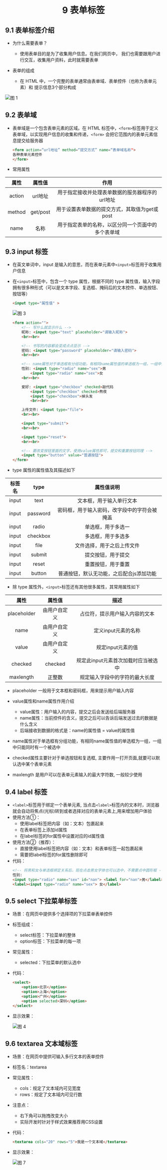 # <center>9 表单标签

## 9.1 表单标签介绍

- 为什么需要表单？
  - 使用表单目的是为了收集用户信息。在我们网页中， 我们也需要跟用户进行交互，收集用户资料，此时就需要表单


- 表单的组成
  - 在 HTML 中，一个完整的表单通常由表单域、表单控件（也称为表单元素）和 提示信息3个部分构成


![图 1](../images/fc56370d0f22444b94f0544916385c8c0238fca0486af7ed6edc51ad03ae20e9.png)  

## 9.2 表单域

- 表单域是一个包含表单元素的区域。在 HTML 标签中，`<form>`标签用于定义表单域，以实现用户信息的收集和传递，`<form>` 会把它范围内的表单元素信息提交给服务器

    ~~~html
    <form action=“url地址” method=“提交方式” name=“表单域名称">
    各种表单元素控件
    </form>
    ~~~

- 常用属性

|  属性  |  属性值  |                        作用                        |
| :----: | :------: | :------------------------------------------------: |
| action | url地址  |  用于指定接收并处理表单数据的服务器程序的url地址   |
| method | get/post |   用于设置表单数据的提交方式，其取值为get或post    |
|  name  |   名称   | 用于指定表单的名称，以区分同一个页面中的多个表单域 |


## 9.3 input 标签

- 在英文单词中，input 是输入的意思，而在表单元素中`<input>`标签用于收集用户信息
- 在`<input>`标签中，包含一个 type 属性，根据不同的 type 属性值，输入字段拥有很多种形式（可以是文本字段、复选框、掩码后的文本控件、单选按钮、按钮等）

    ~~~html
    <input type="属性值" >
    ~~~

    ![图 3](../images/6564a6c3aaa6d5ae467fbeb10d44598398470657137f6f3ea2e1936405fff59f.png)  

    ~~~html
    <form action="">
        <!-- 写什么就显示什么 -->
        昵称: <input type="text" placeholder="请输入昵称">
        <br><br>

        <!-- 书写的内容都会变成点点显示 -->
        密码: <input type="password" placeholder="请输入密码">
        <br><br>

        <!-- name属性对于单选框有分组功能，有相同name属性值的单选框为一组，一组中只能同时有一个被选中 -->
        性别: <input type="radio" name="sex">男
            <input type="radio" name="sex">女
        <br><br>

        爱好: <input type="checkbox" checked>敲代码
            <input type="checkbox" checked>熬夜
            <input type="checkbox">掉头发
            <br><br>

        上传文件: <input type="file">
        <br><br>

        <input type="submit">
        <br><br>

        <input type="reset">
        <br><br>

        <!-- 要改变按钮里面的文字，使用value属性即可，提交和重置按钮同理 -->
        <input type="button" value="普通按钮">
    </form>
    ~~~

- type 属性的属性值及其描述如下

| 标签名 |   type   |                属性值说明                |
| :----: | :------: | :--------------------------------------: |
| input  |   text   |         文本框，用于输入单行文本         |
| input  | password |           密码框，用于输入密码，改字段中的字符会被掩盖           |
| input  |  radio   |            单选框，用于多选一            |
| input  | checkbox |            多选框，用于多选多            |
| input  |   file   |        文件选择，用于之后上传文件        |
| input  |  submit  |            提交按钮，用于提交            |
| input  |  reset   |            重置按钮，用于重置            |
| input  |  button  | 普通按钮，默认无功能，之后配合js添加功能 |

- 除 type 属性外，`<input>`标签还有其他很多属性，其常用属性如下

|    属性     |    属性值    |                描述                 |
| :---------: | :----------: | :---------------------------------: |
| placeholder | 由用户自定义 |   占位符，提示用户输入内容的文本    |
|    name     | 由用户自定义 |         定义input元素的名称         |
|    value    | 由用户自定义 |          规定input元素的值          |
|   checked   |   checked    | 规定此input元素首次加载时应当被选中 |
|  maxlength  |    正整数    |   规定输入字段中的字符的最大长度    |

- placeholder 一般用于文本框和密码框，用来提示用户输入内容


- value属性和name属性作用介绍
   - value属性：用户输入的内容，提交之后会发送给后端服务器
   - name属性：当前控件的含义，提交之后可以告诉后端发送过去的数据是什么含义
   - 后端接收到数据的格式是：name的属性值 = value的属性值


- name属性对于单选框有分组功能，有相同name属性值的单选框为一组，一组中只能同时有一个被选中


- checked属性主要针对于单选按钮和复选框, 主要作用一打开页面,就要可以默认选中某个表单元素


- maxlength 是用户可以在表单元素输入的最大字符数, 一般较少使用

## 9.4 label 标签

- `<label>`标签用于绑定一个表单元素, 当点击`<label>`标签内的文本时，浏览器就会自动将焦点(光标)转到或者选择对应的表单元素上,用来增加用户体验
- 使用方法①：
     - 使用label标签把内容（如：文本）包裹起来
     - 在表单标签上添加id属性
     - 在label标签的for属性中设置对应的id属性值
- 使用方法②（推荐）：
     - 直接使用label标签把内容（如：文本）和表单标签一起包裹起来
     - 需要把label标签的for属性删除即可
- 代码：
    ~~~html
    <!-- 将男和女与单选框绑定关系后，现在点击男女字体也可以选中，不需要点中圆形框 -->
    性别: 
    <input type="radio" name="sex" id="nan"> <label for="nan">男</label>
    <label><input type="radio" name="sex"> 女</label>
    ~~~

## 9.5 select 下拉菜单标签

- 场景：在网页中提供多个选择项的下拉菜单表单控件
- 标签组成：
  - select标签：下拉菜单的整体
  - option标签：下拉菜单的每一项
- 常见属性：
  - selected：下拉菜单的默认选中
- 代码：

     ~~~html
     <select>
         <option>北京</option>
         <option>上海</option>
         <option>广州</option>
         <option selected>深圳</option>
     </select>
     ~~~

- 显示效果：

     ![图 4](../images/5fd2198f858de7d9606376d746c6c1a3a33c3d69955de5a03d3ef0e13b700e65.png)  

## 9.6 textarea 文本域标签

- 场景：在网页中提供可输入多行文本的表单控件
- 标签名：textarea
- 常见属性：
    - cols：规定了文本域内可见宽度
    - rows：规定了文本域内可见行数
- 注意点：
    - 右下角可以拖拽改变大小
    - 实际开发时针对于样式效果推荐用CSS设置
- 代码：

    ~~~html
    <textarea cols="20" rows="5">我是一个文本域</textarea>
    ~~~
    
- 显示效果：

    ![图 7](../images/8d5bc2a1434862525e9bfa33c1f2059faf2aee9422cc72750000449f8bded594.png)  